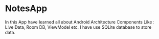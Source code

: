 # NotesApp

In this App have learned all about Android Architecture Components Like : Live Data, Room DB, ViewModel etc.
I have use SQLite database to store data.
